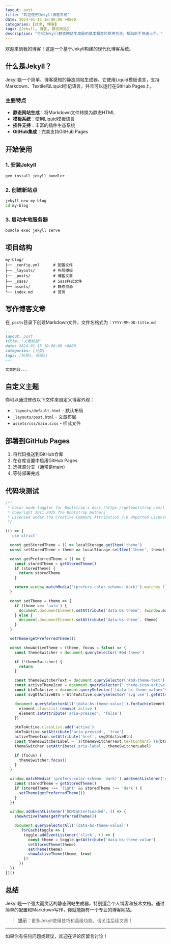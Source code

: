 ```yaml
---
layout: post
title: "欢迎使用Jekyll博客系统"
date: 2024-01-15 10:00:00 +0800
categories: [技术, 博客]
tags: [Jekyll, 博客, 静态网站]
description: "介绍Jekyll静态网站生成器的基本概念和使用方法，帮助新手快速上手。"
---
```


欢迎来到我的博客！这是一个基于Jekyll构建的现代化博客系统。

## 什么是Jekyll？

Jekyll是一个简单、博客感知的静态网站生成器。它使用Liquid模板语言，支持Markdown、Textile和Liquid标记语言，并且可以运行在GitHub Pages上。

### 主要特点

- **静态网站生成**：将Markdown文件转换为静态HTML
- **模板系统**：使用Liquid模板语言
- **插件支持**：丰富的插件生态系统
- **GitHub集成**：完美支持GitHub Pages

## 开始使用

### 1. 安装Jekyll

```bash
gem install jekyll bundler
```

### 2. 创建新站点

```bash
jekyll new my-blog
cd my-blog
```

### 3. 启动本地服务器

```bash
bundle exec jekyll serve
```

## 项目结构

```
my-blog/
├── _config.yml      # 配置文件
├── _layouts/        # 布局模板
├── _posts/          # 博客文章
├── _sass/           # Sass样式文件
├── assets/          # 静态资源
└── index.md         # 首页
```

## 写作博客文章

在`_posts`目录下创建Markdown文件，文件名格式为：`YYYY-MM-DD-title.md`

```markdown
---
layout: post
title: "文章标题"
date: 2024-01-15 10:00:00 +0800
categories: [分类]
tags: [标签1, 标签2]
---

文章内容...
```

## 自定义主题

你可以通过修改以下文件来自定义博客外观：

- `_layouts/default.html` - 默认布局
- `_layouts/post.html` - 文章布局
- `assets/css/main.scss` - 样式文件

## 部署到GitHub Pages

1. 将代码推送到GitHub仓库
2. 在仓库设置中启用GitHub Pages
3. 选择源分支（通常是main）
4. 等待部署完成

## 代码块测试

```js
/*!
 * Color mode toggler for Bootstrap's docs (https://getbootstrap.com/)
 * Copyright 2011-2025 The Bootstrap Authors
 * Licensed under the Creative Commons Attribution 3.0 Unported License.
 */

(() => {
  'use strict'

  const getStoredTheme = () => localStorage.getItem('theme')
  const setStoredTheme = theme => localStorage.setItem('theme', theme)

  const getPreferredTheme = () => {
    const storedTheme = getStoredTheme()
    if (storedTheme) {
      return storedTheme
    }

    return window.matchMedia('(prefers-color-scheme: dark)').matches ? 'dark' : 'light'
  }

  const setTheme = theme => {
    if (theme === 'auto') {
      document.documentElement.setAttribute('data-bs-theme', (window.matchMedia('(prefers-color-scheme: dark)').matches ? 'dark' : 'light'))
    } else {
      document.documentElement.setAttribute('data-bs-theme', theme)
    }
  }

  setTheme(getPreferredTheme())

  const showActiveTheme = (theme, focus = false) => {
    const themeSwitcher = document.querySelector('#bd-theme')

    if (!themeSwitcher) {
      return
    }

    const themeSwitcherText = document.querySelector('#bd-theme-text')
    const activeThemeIcon = document.querySelector('.theme-icon-active use')
    const btnToActive = document.querySelector(`[data-bs-theme-value="${theme}"]`)
    const svgOfActiveBtn = btnToActive.querySelector('svg use').getAttribute('href')

    document.querySelectorAll('[data-bs-theme-value]').forEach(element => {
      element.classList.remove('active')
      element.setAttribute('aria-pressed', 'false')
    })

    btnToActive.classList.add('active')
    btnToActive.setAttribute('aria-pressed', 'true')
    activeThemeIcon.setAttribute('href', svgOfActiveBtn)
    const themeSwitcherLabel = `${themeSwitcherText.textContent} (${btnToActive.dataset.bsThemeValue})`
    themeSwitcher.setAttribute('aria-label', themeSwitcherLabel)

    if (focus) {
      themeSwitcher.focus()
    }
  }

  window.matchMedia('(prefers-color-scheme: dark)').addEventListener('change', () => {
    const storedTheme = getStoredTheme()
    if (storedTheme !== 'light' && storedTheme !== 'dark') {
      setTheme(getPreferredTheme())
    }
  })

  window.addEventListener('DOMContentLoaded', () => {
    showActiveTheme(getPreferredTheme())

    document.querySelectorAll('[data-bs-theme-value]')
      .forEach(toggle => {
        toggle.addEventListener('click', () => {
          const theme = toggle.getAttribute('data-bs-theme-value')
          setStoredTheme(theme)
          setTheme(theme)
          showActiveTheme(theme, true)
        })
      })
  })
})()
```

## 总结

Jekyll是一个强大而灵活的静态网站生成器，特别适合个人博客和技术文档。通过简单的配置和Markdown写作，你就能拥有一个专业的博客网站。

> **提示**：更多Jekyll使用技巧和高级功能，请关注后续文章！

---

如果你有任何问题或建议，欢迎在评论区留言讨论！
